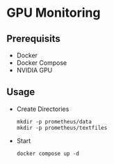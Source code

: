 # GPU Monitoring

## Prerequisits

- Docker
- Docker Compose
- NVIDIA GPU


## Usage

- Create Directories
	```
	mkdir -p prometheus/data 
	mkdir -p prometheus/textfiles
	```
- Start
	```
	docker compose up -d
	```


